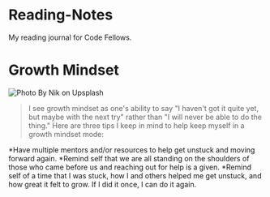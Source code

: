 # **Reading-Notes**
My reading journal for Code Fellows.

# **Growth Mindset**
![Photo By Nik on Upsplash](https://user-images.githubusercontent.com/144070825/267103992-bd6158e3-d696-47c6-a74a-660d16907209.jpg)
>I see growth mindset as one's ability to say "I haven't got it quite yet, but maybe with the next try" rather than "I will never be able to do the thing." Here are three tips I keep in mind to help keep myself in a growth mindset mode:
>
*Have multiple mentors and/or resources to help get unstuck and moving forward again.
*Remind self that we are all standing on the shoulders of those who came before us and reaching out for help is a given.
*Remind self of a time that I was stuck, how I and others helped me get unstuck, and how great it felt to grow. If I did it once, I can do it again. 
